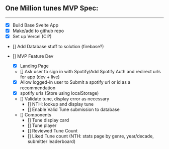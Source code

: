 ## One Million tunes MVP Spec:
___

- [x] Build Base Svelte App
- [x] Make/add to github repo
- [x] Set up Vercel (CI?)
- [] Add Database stuff to solution (firebase?)

- [] MVP Feature Dev
  - [x] Landing Page
  - [] Ask user to sign in with Spotify/Add Spotify Auth and redirect urls for app (dev + live)
  - [x] Allow logged-in user to Submit a spotify url or id as a recommendation
  - [x] spotify urls (Store using localStorage)
  - [] Validate tune, display error as necessary
    - [] NTH: lookup and display tune
    - [] Enable Valid Tune submission to database
  - [] Components
    - [] Tune display card
    - [] Tune player
    - [] Reviewed Tune Count
    - [] Liked Tune count (NTH: stats page by genre, year/decade, submitter leaderboard)
